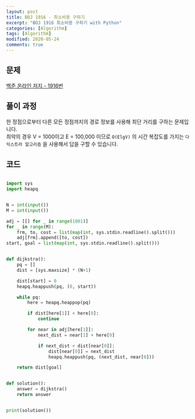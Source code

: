 ```yaml
---
layout: post
title: BOJ 1916 - 최소비용 구하기
excerpt: "BOJ 1916 최소비용 구하기 with Python"
categories: [Algorithm]
tags: [Algorithm]
modified: 2020-05-24
comments: true
---
```


## 문제
[백준 온라인 저지 - 1916번](https://www.acmicpc.net/problem/1916)

## 풀이 과정
한 정점으로부터 다른 모든 정점까지의 경로 정보를 사용해 최단 거리를 구하는 문제입니다. <br>
최악의 경우 V = 1000이고 E = 100,000 이므로 `O(ElgV)` 의 시간 복잡도를 가지는 `다익스트라 알고리즘` 을 사용해서 답을 구할 수 있습니다. <br>


## 코드

~~~ python

import sys
import heapq


N = int(input())
M = int(input())

adj = [[] for _ in range(1001)]
for _ in range(M):
    frm, to, cost = list(map(int, sys.stdin.readline().split()))
    adj[frm].append([to, cost])
start, goal = list(map(int, sys.stdin.readline().split()))


def dijkstra():
    pq = []
    dist = [sys.maxsize] * (N+1)

    dist[start] = 0
    heapq.heappush(pq, (0, start))

    while pq:
        here = heapq.heappop(pq)

        if dist[here[1]] < here[0]:
            continue

        for near in adj[here[1]]:
            next_dist = near[1] + here[0]

            if next_dist < dist[near[0]]:
                dist[near[0]] = next_dist
                heapq.heappush(pq, (next_dist, near[0]))

    return dist[goal]


def solution():
    answer = dijkstra()
    return answer


print(solution())

~~~

